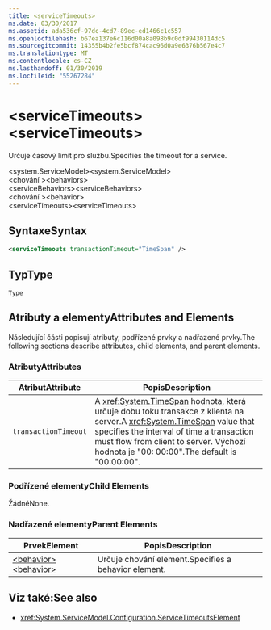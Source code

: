 ```yaml
---
title: <serviceTimeouts>
ms.date: 03/30/2017
ms.assetid: ada536cf-97dc-4cd7-89ec-ed1466c1c557
ms.openlocfilehash: b67ea137e6c116d00a8a098b9c0df99430114dc5
ms.sourcegitcommit: 14355b4b2fe5bcf874cac96d0a9e6376b567e4c7
ms.translationtype: MT
ms.contentlocale: cs-CZ
ms.lasthandoff: 01/30/2019
ms.locfileid: "55267284"
---
```

# <a name="servicetimeouts"></a><span data-ttu-id="93ca8-101">\<serviceTimeouts></span><span class="sxs-lookup"><span data-stu-id="93ca8-101">\<serviceTimeouts></span></span>
<span data-ttu-id="93ca8-102">Určuje časový limit pro službu.</span><span class="sxs-lookup"><span data-stu-id="93ca8-102">Specifies the timeout for a service.</span></span>  
  
 <span data-ttu-id="93ca8-103">\<system.ServiceModel></span><span class="sxs-lookup"><span data-stu-id="93ca8-103">\<system.ServiceModel></span></span>  
<span data-ttu-id="93ca8-104">\<chování ></span><span class="sxs-lookup"><span data-stu-id="93ca8-104">\<behaviors></span></span>  
<span data-ttu-id="93ca8-105">\<serviceBehaviors></span><span class="sxs-lookup"><span data-stu-id="93ca8-105">\<serviceBehaviors></span></span>  
<span data-ttu-id="93ca8-106">\<chování ></span><span class="sxs-lookup"><span data-stu-id="93ca8-106">\<behavior></span></span>  
<span data-ttu-id="93ca8-107">\<serviceTimeouts></span><span class="sxs-lookup"><span data-stu-id="93ca8-107">\<serviceTimeouts></span></span>  
  
## <a name="syntax"></a><span data-ttu-id="93ca8-108">Syntaxe</span><span class="sxs-lookup"><span data-stu-id="93ca8-108">Syntax</span></span>  
  
```xml  
<serviceTimeouts transactionTimeout="TimeSpan" />
```  
  
## <a name="type"></a><span data-ttu-id="93ca8-109">Typ</span><span class="sxs-lookup"><span data-stu-id="93ca8-109">Type</span></span>  
 `Type`  
  
## <a name="attributes-and-elements"></a><span data-ttu-id="93ca8-110">Atributy a elementy</span><span class="sxs-lookup"><span data-stu-id="93ca8-110">Attributes and Elements</span></span>  
 <span data-ttu-id="93ca8-111">Následující části popisují atributy, podřízené prvky a nadřazené prvky.</span><span class="sxs-lookup"><span data-stu-id="93ca8-111">The following sections describe attributes, child elements, and parent elements.</span></span>  
  
### <a name="attributes"></a><span data-ttu-id="93ca8-112">Atributy</span><span class="sxs-lookup"><span data-stu-id="93ca8-112">Attributes</span></span>  
  
|<span data-ttu-id="93ca8-113">Atribut</span><span class="sxs-lookup"><span data-stu-id="93ca8-113">Attribute</span></span>|<span data-ttu-id="93ca8-114">Popis</span><span class="sxs-lookup"><span data-stu-id="93ca8-114">Description</span></span>|  
|---------------|-----------------|  
|`transactionTimeout`|<span data-ttu-id="93ca8-115">A <xref:System.TimeSpan> hodnota, která určuje dobu toku transakce z klienta na server.</span><span class="sxs-lookup"><span data-stu-id="93ca8-115">A <xref:System.TimeSpan> value that specifies the interval of time a transaction must flow from client to server.</span></span> <span data-ttu-id="93ca8-116">Výchozí hodnota je "00: 00:00".</span><span class="sxs-lookup"><span data-stu-id="93ca8-116">The default is "00:00:00".</span></span>|  
  
### <a name="child-elements"></a><span data-ttu-id="93ca8-117">Podřízené elementy</span><span class="sxs-lookup"><span data-stu-id="93ca8-117">Child Elements</span></span>  
 <span data-ttu-id="93ca8-118">Žádné</span><span class="sxs-lookup"><span data-stu-id="93ca8-118">None.</span></span>  
  
### <a name="parent-elements"></a><span data-ttu-id="93ca8-119">Nadřazené elementy</span><span class="sxs-lookup"><span data-stu-id="93ca8-119">Parent Elements</span></span>  
  
|<span data-ttu-id="93ca8-120">Prvek</span><span class="sxs-lookup"><span data-stu-id="93ca8-120">Element</span></span>|<span data-ttu-id="93ca8-121">Popis</span><span class="sxs-lookup"><span data-stu-id="93ca8-121">Description</span></span>|  
|-------------|-----------------|  
|[<span data-ttu-id="93ca8-122">\<behavior></span><span class="sxs-lookup"><span data-stu-id="93ca8-122">\<behavior></span></span>](../../../../../docs/framework/configure-apps/file-schema/wcf/behavior-of-endpointbehaviors.md)|<span data-ttu-id="93ca8-123">Určuje chování element.</span><span class="sxs-lookup"><span data-stu-id="93ca8-123">Specifies a behavior element.</span></span>|  
  
## <a name="see-also"></a><span data-ttu-id="93ca8-124">Viz také:</span><span class="sxs-lookup"><span data-stu-id="93ca8-124">See also</span></span>
- <xref:System.ServiceModel.Configuration.ServiceTimeoutsElement>
